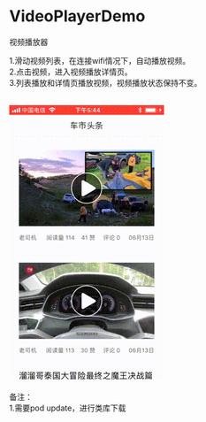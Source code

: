 # VideoPlayerDemo
视频播放器


1.滑动视频列表，在连接wifi情况下，自动播放视频。<br/>
2.点击视频，进入视频播放详情页。<br/>
3.列表播放和详情页播放视频，视频播放状态保持不变。<br/>
<br/>

![image](video.gif)<br/>
<br/>
备注：<br/>
1.需要pod update，进行类库下载